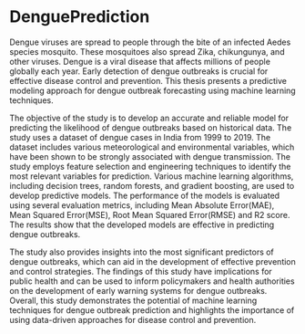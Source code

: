 # DenguePrediction
Dengue viruses are spread to people through the bite of an infected Aedes species mosquito. These mosquitoes also spread Zika, chikungunya, and other viruses.
Dengue is a viral disease that affects millions of people globally each year. Early detection of dengue outbreaks is crucial for effective disease control and prevention. This thesis presents a predictive modeling approach for dengue outbreak forecasting using machine learning techniques. 

The objective of the study is to develop an accurate and reliable model for predicting the likelihood of dengue outbreaks based on historical data. The study uses a dataset of dengue cases in India from 1999 to 2019. The dataset includes various meteorological and environmental variables, which have been shown to be strongly associated with dengue transmission. The study employs feature selection and engineering techniques to identify the most relevant variables for prediction. Various machine learning algorithms, including decision trees, random forests, and gradient boosting, are used to develop predictive models. The performance of the models is evaluated using several evaluation metrics, including Mean Absolute Error(MAE), Mean Squared Error(MSE), Root Mean Squared Error(RMSE) and R2 score. The results show that the developed models are effective in predicting dengue outbreaks. 

The study also provides insights into the most significant predictors of dengue outbreaks, which can aid in the development of effective prevention and control strategies. The findings of this study have implications for public health and can be used to inform policymakers and health authorities on the development of early warning systems for dengue outbreaks. Overall, this study demonstrates the potential of machine learning techniques for dengue outbreak prediction and highlights the importance of using data-driven approaches for disease control and prevention.
